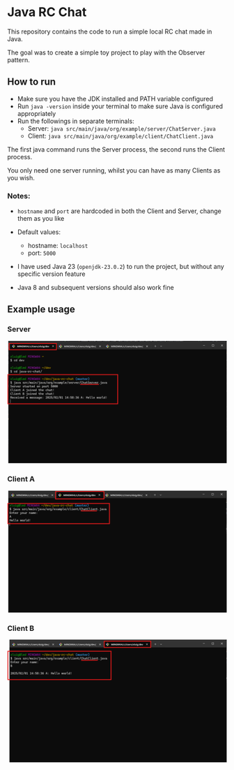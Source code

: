 # Java RC Chat
This repository contains the code to run a simple local RC chat made in Java.

The goal was to create a simple toy project to play with the Observer pattern.

## How to run
 - Make sure you have the JDK installed and PATH variable configured
 - Run `java -version` inside your terminal to make sure Java is configured appropriately
 - Run the followings in separate terminals: 
   - Server: `java src/main/java/org/example/server/ChatServer.java`
   - Client: `java src/main/java/org/example/client/ChatClient.java`
 
The first java command runs the Server process, the second runs the Client process.

You only need one server running, whilst you can have as many Clients as you wish.
 

### Notes:
 - `hostname` and `port` are hardcoded in both the Client and Server, change them as you like
 - Default values:
   - hostname: `localhost`
   - port: `5000`
 

 - I have used Java 23 (`openjdk-23.0.2`) to run the project, but without any specific version feature 
 - Java 8 and subsequent versions should also work fine

## Example usage
### Server
![Server](src/main/resources/images/showcase/server.png)
### Client A
![Client A](src/main/resources/images/showcase/clientA.png)
### Client B
![Client B](src/main/resources/images/showcase/clientB.png)
